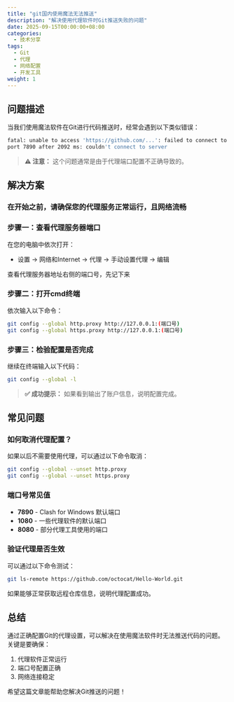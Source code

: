 ```yaml
---
title: "git国内使用魔法无法推送"
description: "解决使用代理软件时Git推送失败的问题"
date: 2025-09-15T00:00:00+08:00
categories:
  - 技术分享
tags:
  - Git
  - 代理
  - 网络配置
  - 开发工具
weight: 1
---
```


## 问题描述

当我们使用魔法软件在Git进行代码推送时，经常会遇到以下类似错误：

```bash
fatal: unable to access 'https://github.com/...': failed to connect to 127.0.0.1 
port 7890 after 2092 ms: couldn't connect to server
```

> **⚠️ 注意：** 这个问题通常是由于代理端口配置不正确导致的。

## 解决方案

### 在开始之前，请确保您的代理服务正常运行，且网络流畅

### 步骤一：查看代理服务器端口

在您的电脑中依次打开：
- 设置 → 网络和Internet → 代理 → 手动设置代理 → 编辑

查看代理服务器地址右侧的端口号，先记下来

### 步骤二：打开cmd终端

依次输入以下命令：

```bash
git config --global http.proxy http://127.0.0.1:(端口号)
git config --global https.proxy http://127.0.0.1:(端口号)
```

### 步骤三：检验配置是否完成

继续在终端输入以下代码：

```bash
git config --global -l
```

> **✅ 成功提示：** 如果看到输出了账户信息，说明配置完成。

## 常见问题

### 如何取消代理配置？

如果以后不需要使用代理，可以通过以下命令取消：

```bash
git config --global --unset http.proxy
git config --global --unset https.proxy
```

### 端口号常见值

- **7890** - Clash for Windows 默认端口
- **1080** - 一些代理软件的默认端口
- **8080** - 部分代理工具使用的端口

### 验证代理是否生效

可以通过以下命令测试：

```bash
git ls-remote https://github.com/octocat/Hello-World.git
```

如果能够正常获取远程仓库信息，说明代理配置成功。

## 总结

通过正确配置Git的代理设置，可以解决在使用魔法软件时无法推送代码的问题。关键是要确保：

1. 代理软件正常运行
2. 端口号配置正确
3. 网络连接稳定

希望这篇文章能帮助您解决Git推送的问题！
